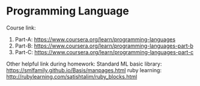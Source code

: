 # Programming Language

Course link:
1. Part-A: https://www.coursera.org/learn/programming-languages
2. Part-B: https://www.coursera.org/learn/programming-languages-part-b
3. Part-C: https://www.coursera.org/learn/programming-languages-part-c

Other helpful link during homework: 
Standard ML basic library: https://smlfamily.github.io/Basis/manpages.html
ruby learning: http://rubylearning.com/satishtalim/ruby_blocks.html

